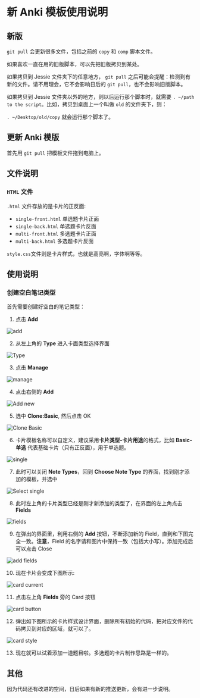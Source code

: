 # 新 Anki 模板使用说明

## 新版
`git pull` 会更新很多文件，包括之前的 `copy` 和 `comp` 脚本文件。

如果喜欢一直在用的旧版脚本，可以先把旧版拷贝到某处。

如果拷贝到 Jessie 文件夹下的任意地方， `git pull` 之后可能会提醒：检测到有新的文件。请不用理会，它不会影响日后的 `git pull`，也不会影响旧版脚本。

如果拷贝到 Jessie 文件夹以外的地方，则以后运行那个脚本时，就需要 `. ~/path to the script`。比如，拷贝到桌面上一个叫做 `old` 的文件夹下，则：

`. ~/Desktop/old/copy`  就会运行那个脚本了。

## 更新 Anki 模版
首先用 `git pull` 把模板文件拖到电脑上。 

## 文件说明
### `HTML` 文件
`.html` 文件存放的是卡片的正反面:
- `single-front.html` 单选题卡片正面
- `single-back.html`  单选题卡片反面
- `multi-front.html`  多选题卡片正面
- `multi-back.html`   多选题卡片反面

`style.css`文件则是卡片样式，也就是高亮啊，字体啊等等。

## 使用说明
### 创建空白笔记类型
首先需要创建好空白的笔记类型：
1. 点击 **Add**

![add](https://github.com/Linerre/Jessie/blob/master/anki/images/add.png)

2. 从左上角的 **Type** 进入卡面类型选择界面

![Type](https://github.com/Linerre/Jessie/blob/master/anki/images/type.png)

3. 点击 **Manage**
 
![manage](https://github.com/Linerre/Jessie/blob/master/anki/images/manage.png)

4. 点击右侧的 **Add**

![Add new](https://github.com/Linerre/Jessie/blob/master/anki/images/add-new.png)

5. 选中 **Clone:Basic**, 然后点击 OK
   
![Clone Basic](https://github.com/Linerre/Jessie/blob/master/anki/images/clone-basice.png)

6. 卡片模板名称可以自定义，建议采用**卡片类型-卡片用途**的格式，比如 **Basic-单选** 代表基础卡片（只有正反面），用于单选题。
 
![single](https://github.com/Linerre/Jessie/blob/master/anki/images/single.png)

7. 此时可以关闭 **Note Types**，回到 **Choose Note Type** 的界面，找到刚才添加的模板，并选中

![Select single](https://github.com/Linerre/Jessie/blob/master/anki/images/select%20single.png)

8. 此时左上角的卡片类型已经是刚才新添加的类型了，在界面的左上角点击 **Fields**

![fields](https://github.com/Linerre/Jessie/blob/master/anki/images/Fields.png)

9.  在弹出的界面里，利用右侧的 **Add** 按钮，不断添加新的 Field，直到和下图完全一致。**注意**，Field 的名字请和图片中保持一致（包括大小写）。添加完成后可以点击 Close
  
![add fields](https://github.com/Linerre/Jessie/blob/master/anki/images/add%20field.png)

10. 现在卡片会变成下图所示:

![card current](https://github.com/Linerre/Jessie/blob/master/anki/images/card-cur.png)

11.  点击左上角 **Fields** 旁的 Card 按钮
 
![card button](https://github.com/Linerre/Jessie/blob/master/anki/images/card%20button.png)

12.  弹出如下图所示的卡片样式设计界面，删除所有初始的代码，把对应文件的代码拷贝到对应的区域，就可以了。
    
![card style](https://github.com/Linerre/Jessie/blob/master/anki/images/cardstyle.png)

13.  现在就可以试着添加一道题目啦。多选题的卡片制作思路是一样的。

## 其他
因为代码还有改进的空间，日后如果有新的推送更新，会有进一步说明。
    
